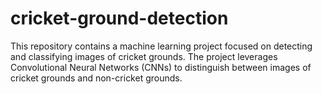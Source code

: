 # cricket-ground-detection
This repository contains a machine learning project focused on detecting and classifying images of cricket grounds. The project leverages Convolutional Neural Networks (CNNs) to distinguish between images of cricket grounds and non-cricket grounds.
